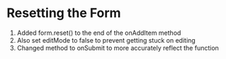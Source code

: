 # Resetting the Form
01. Added form.reset() to the end of the onAddItem method
02. Also set editMode to false to prevent getting stuck on editing
03. Changed method to onSubmit to more accurately reflect the function